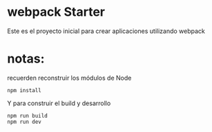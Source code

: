 # webpack Starter

Este es el proyecto inicial para crear aplicaciones utilizando webpack

# notas:

recuerden reconstruir los módulos de Node

```
npm install
```

Y para construir el build y desarrollo

```
npm run build
npm run dev
```
